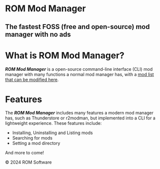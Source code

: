 # ROM Mod Manager
## The fastest FOSS (free and open-source) mod manager with no ads

# What is ROM Mod Manager?

***ROM Mod Manager*** is a open-source command-line interface (CLI) mod manager with many functions a normal mod manager has, with a [mod list that can be modified here](https://github.com/segadreamcast1/ROMModList).

# Features

The ***ROM Mod Manager*** includes many features a modern mod manager has, such as Thunderstore or r2modman, but implemented into a CLI for a lightweight experience. These features include:

- Installing, Uninstalling and Listing mods
- Searching for mods
- Setting a mod directory

And more to come!

&copy; 2024 ROM Software
